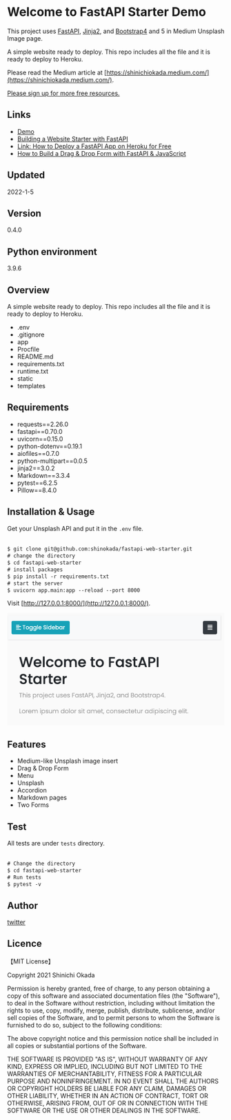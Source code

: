 <h1>Welcome to FastAPI Starter Demo</h1>

<p>
This project uses <a href="https://fastapi.tiangolo.com/">FastAPI</a>, <a href="https://jinja.palletsprojects.com/en/2.11.x/">Jinja2</a>, and <a href="https://getbootstrap.com/docs/4.1/getting-started/introduction/">Bootstrap4</a> and 5 in Medium Unsplash Image page.

A simple website ready to deploy.
This repo includes all the file and it is ready to deploy to Heroku.
</p>


Please read the Medium article at [https://shinichiokada.medium.com/](https://shinichiokada.medium.com/).

[Please sign up for more free resources.](https://mailchi.mp/ae9891ba897a/codewithshin)

## Links

- [Demo](https://fastapi-webstarter-demo.herokuapp.com/)
- [Building a Website Starter with FastAPI](https://levelup.gitconnected.com/building-a-website-starter-with-fastapi-92d077092864)
- [Link: How to Deploy a FastAPI App on Heroku for Free](https://towardsdatascience.com/how-to-deploy-your-fastapi-app-on-heroku-for-free-8d4271a4ab9)
- [How to Build a Drag & Drop Form with FastAPI & JavaScript](https://towardsdatascience.com/how-to-build-a-drag-drop-form-with-python-javascript-f5e43433b005)

## Updated

2022-1-5

## Version

0.4.0

## Python environment

3.9.6

## Overview

A simple website ready to deploy.
This repo includes all the file and it is ready to deploy to Heroku.

- .env
- .gitignore
- app
- Procfile
- README.md
- requirements.txt
- runtime.txt
- static
- templates

## Requirements

- requests==2.26.0
- fastapi==0.70.0
- uvicorn==0.15.0
- python-dotenv==0.19.1
- aiofiles==0.7.0
- python-multipart==0.0.5
- jinja2==3.0.2
- Markdown==3.3.4
- pytest==6.2.5
- Pillow==8.4.0

## Installation & Usage

Get your Unsplash API and put it in the `.env` file.

<pre><code>
$ git clone git@github.com:shinokada/fastapi-web-starter.git
# change the directory
$ cd fastapi-web-starter
# install packages
$ pip install -r requirements.txt
# start the server
$ uvicorn app.main:app --reload --port 8000
</code></pre>

Visit [http://127.0.0.1:8000/](http://127.0.0.1:8000/).

<img src="/static/images/image-1.png"/>

## Features

- Medium-like Unsplash image insert
- Drag & Drop Form
- Menu
- Unsplash
- Accordion
- Markdown pages
- Two Forms

## Test

All tests are under `tests` directory.

<pre><code>
# Change the directory
$ cd fastapi-web-starter
# Run tests
$ pytest -v
</code></pre>

## Author

[twitter](https://twitter.com/shinokada)

## Licence

【MIT License】

Copyright 2021 Shinichi Okada

Permission is hereby granted, free of charge, to any person obtaining a copy of this software and associated documentation files (the "Software"), to deal in the Software without restriction, including without limitation the rights to use, copy, modify, merge, publish, distribute, sublicense, and/or sell copies of the Software, and to permit persons to whom the Software is furnished to do so, subject to the following conditions:

The above copyright notice and this permission notice shall be included in all copies or substantial portions of the Software.

THE SOFTWARE IS PROVIDED "AS IS", WITHOUT WARRANTY OF ANY KIND, EXPRESS OR IMPLIED, INCLUDING BUT NOT LIMITED TO THE WARRANTIES OF MERCHANTABILITY, FITNESS FOR A PARTICULAR PURPOSE AND NONINFRINGEMENT. IN NO EVENT SHALL THE AUTHORS OR COPYRIGHT HOLDERS BE LIABLE FOR ANY CLAIM, DAMAGES OR OTHER LIABILITY, WHETHER IN AN ACTION OF CONTRACT, TORT OR OTHERWISE, ARISING FROM, OUT OF OR IN CONNECTION WITH THE SOFTWARE OR THE USE OR OTHER DEALINGS IN THE SOFTWARE.
